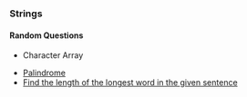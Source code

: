 ### Strings

#### Random Questions

- Character Array
* [Palindrome](/string/random/palindrome.cpp)
* [Find the length of the longest word in the given sentence](/string/random/max_len.cpp)
